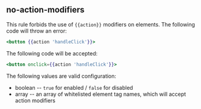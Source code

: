 ## no-action-modifiers

This rule forbids the use of `{{action}}` modifiers on elements. The following
code will throw an error:

```hbs
<button {{action 'handleClick'}}>
```

The following code will be accepted:

```hbs
<button onclick={{action 'handleClick'}}>
```

The following values are valid configuration:

  * boolean -- `true` for enabled / `false` for disabled
  * array -- an array of whitelisted element tag names, which will accept action modifiers
